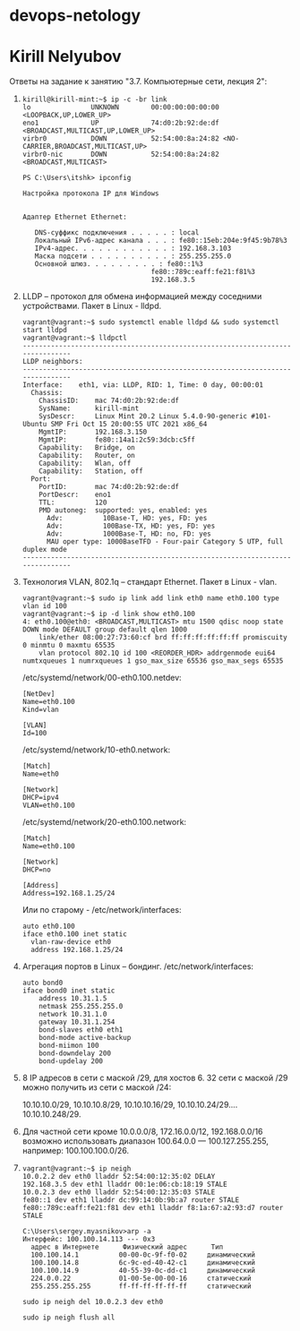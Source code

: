 # devops-netology
# Kirill Nelyubov

Ответы на задание к занятию "3.7. Компьютерные сети, лекция 2":

1.     kirill@kirill-mint:~$ ip -c -br link
       lo               UNKNOWN        00:00:00:00:00:00 <LOOPBACK,UP,LOWER_UP> 
       eno1             UP             74:d0:2b:92:de:df <BROADCAST,MULTICAST,UP,LOWER_UP> 
       virbr0           DOWN           52:54:00:8a:24:82 <NO-CARRIER,BROADCAST,MULTICAST,UP> 
       virbr0-nic       DOWN           52:54:00:8a:24:82 <BROADCAST,MULTICAST> 
 
       PS C:\Users\itshk> ipconfig

       Настройка протокола IP для Windows


       Адаптер Ethernet Ethernet:
       
          DNS-суффикс подключения . . . . . : local
          Локальный IPv6-адрес канала . . . : fe80::15eb:204e:9f45:9b78%3
          IPv4-адрес. . . . . . . . . . . . : 192.168.3.103
          Маска подсети . . . . . . . . . . : 255.255.255.0
          Основной шлюз. . . . . . . . . : fe80::1%3
                                       fe80::789c:eaff:fe21:f81%3
                                       192.168.3.5
2. LLDP – протокол для обмена информацией между соседними устройствами. Пакет в Linux - lldpd.  

       vagrant@vagrant:~$ sudo systemctl enable lldpd && sudo systemctl start lldpd
       vagrant@vagrant:~$ lldpctl
       -------------------------------------------------------------------------------
       LLDP neighbors:
       -------------------------------------------------------------------------------
       Interface:    eth1, via: LLDP, RID: 1, Time: 0 day, 00:00:01
         Chassis:     
           ChassisID:    mac 74:d0:2b:92:de:df
           SysName:      kirill-mint
           SysDescr:     Linux Mint 20.2 Linux 5.4.0-90-generic #101-Ubuntu SMP Fri Oct 15 20:00:55 UTC 2021 x86_64
           MgmtIP:       192.168.3.150
           MgmtIP:       fe80::14a1:2c59:3dcb:c5ff
           Capability:   Bridge, on
           Capability:   Router, on
           Capability:   Wlan, off
           Capability:   Station, off
         Port:        
           PortID:       mac 74:d0:2b:92:de:df
           PortDescr:    eno1
           TTL:          120
           PMD autoneg:  supported: yes, enabled: yes
             Adv:          10Base-T, HD: yes, FD: yes
             Adv:          100Base-TX, HD: yes, FD: yes
             Adv:          1000Base-T, HD: no, FD: yes
             MAU oper type: 1000BaseTFD - Four-pair Category 5 UTP, full duplex mode
       -------------------------------------------------------------------------------
3. Технология VLAN, 802.1q – стандарт Ethernet. Пакет в Linux - vlan. 
            
       vagrant@vagrant:~$ sudo ip link add link eth0 name eth0.100 type vlan id 100
       vagrant@vagrant:~$ ip -d link show eth0.100
       4: eth0.100@eth0: <BROADCAST,MULTICAST> mtu 1500 qdisc noop state DOWN mode DEFAULT group default qlen 1000
           link/ether 08:00:27:73:60:cf brd ff:ff:ff:ff:ff:ff promiscuity 0 minmtu 0 maxmtu 65535 
           vlan protocol 802.1Q id 100 <REORDER_HDR> addrgenmode eui64 numtxqueues 1 numrxqueues 1 gso_max_size 65536 gso_max_segs 65535

    /etc/systemd/network/00-eth0.100.netdev:

       [NetDev]
       Name=eth0.100
       Kind=vlan
       
       [VLAN]
       Id=100
   
   /etc/systemd/network/10-eth0.network: 

       [Match]
       Name=eth0
       
       [Network]
       DHCP=ipv4
       VLAN=eth0.100

   /etc/systemd/network/20-eth0.100.network:

       [Match]
       Name=eth0.100
       
       [Network]
       DHCP=no
       
       [Address]
       Address=192.168.1.25/24

   Или по старому - /etc/network/interfaces:

       auto eth0.100
       iface eth0.100 inet static
         vlan-raw-device eth0
         address 192.168.1.25/24
4. Агрегация портов в Linux – бондинг. /etc/network/interfaces:

       auto bond0
       iface bond0 inet static
           address 10.31.1.5
           netmask 255.255.255.0
           network 10.31.1.0
           gateway 10.31.1.254
           bond-slaves eth0 eth1
           bond-mode active-backup
           bond-miimon 100
           bond-downdelay 200
           bond-updelay 200
5. 8 IP адресов в сети с маской /29, для хостов 6. 32 сети с маской /29 можно получить из сети с маской /24:

    10.10.10.0/29, 10.10.10.8/29, 10.10.10.16/29, 10.10.10.24/29.... 10.10.10.248/29.

6. Для частной сети кроме 10.0.0.0/8, 172.16.0.0/12, 192.168.0.0/16 возможно использовать диапазон 100.64.0.0 — 100.127.255.255, например: 100.100.100.0/26.
7.     vagrant@vagrant:~$ ip neigh
       10.0.2.2 dev eth0 lladdr 52:54:00:12:35:02 DELAY
       192.168.3.5 dev eth1 lladdr 00:1e:06:cb:18:19 STALE
       10.0.2.3 dev eth0 lladdr 52:54:00:12:35:03 STALE
       fe80::1 dev eth1 lladdr dc:99:14:0b:9b:a7 router STALE
       fe80::789c:eaff:fe21:f81 dev eth1 lladdr f8:1a:67:a2:93:d7 router STALE

       C:\Users\sergey.myasnikov>arp -a
       Интерфейс: 100.100.14.113 --- 0x3
         адрес в Интернете      Физический адрес      Тип
         100.100.14.1          00-00-0c-9f-f0-02     динамический
         100.100.14.8          6c-9c-ed-40-42-c1     динамический
         100.100.14.9          40-55-39-0c-dd-c1     динамический
         224.0.0.22            01-00-5e-00-00-16     статический
         255.255.255.255       ff-ff-ff-ff-ff-ff     статический

       sudo ip neigh del 10.0.2.3 dev eth0

       sudo ip neigh flush all

